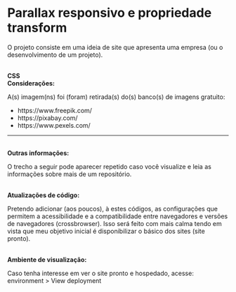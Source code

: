 <h1>Parallax responsivo e propriedade transform</h1>
<p>O projeto consiste em uma ideia de site que apresenta uma empresa (ou o desenvolvimento de um projeto).</p>
<br>
<strong>CSS</strong>

<br>
<strong>Considerações:</strong>
<p>A(s) imagem(ns) foi (foram) retirada(s) do(s) banco(s) de imagens gratuito: </p>
<ul>
  <li>https://www.freepik.com/</li>	
	<li>https://pixabay.com/</li>
	<li>https://www.pexels.com/</li>
</ul>

<hr>
<br>
<strong>Outras informações:</strong>
<p>O trecho a seguir pode aparecer repetido caso você visualize e leia as informações sobre mais de um repositório.</p>

<br>
<strong>Atualizações de código:</strong>
<p>Pretendo adicionar (aos poucos), à estes códigos, as configurações que permitem a acessibilidade e a compatibilidade entre navegadores e versões de navegadores (crossbrowser). Isso será feito com mais calma tendo em vista que meu objetivo inicial é disponibilizar o básico dos sites (site pronto).</p>

<br>
<strong>Ambiente de visualização:</strong>
<p>Caso tenha interesse em ver o site pronto e hospedado, acesse: environment > View deployment</p>
